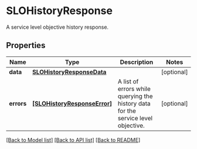# SLOHistoryResponse

A service level objective history response.

## Properties

| Name       | Type                                                        | Description                                                                       | Notes      |
| ---------- | ----------------------------------------------------------- | --------------------------------------------------------------------------------- | ---------- |
| **data**   | [**SLOHistoryResponseData**](SLOHistoryResponseData.md)     |                                                                                   | [optional] |
| **errors** | [**[SLOHistoryResponseError]**](SLOHistoryResponseError.md) | A list of errors while querying the history data for the service level objective. | [optional] |

[[Back to Model list]](README.md#documentation-for-models) [[Back to API list]](README.md#documentation-for-api-endpoints) [[Back to README]](README.md)
